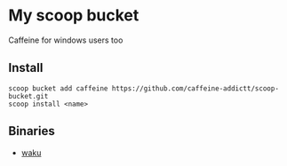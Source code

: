 # My scoop bucket

Caffeine for windows users too

## Install

```
scoop bucket add caffeine https://github.com/caffeine-addictt/scoop-bucket.git
scoop install <name>
```

## Binaries

- [waku](https://github.com/caffeine-addictt/waku)

